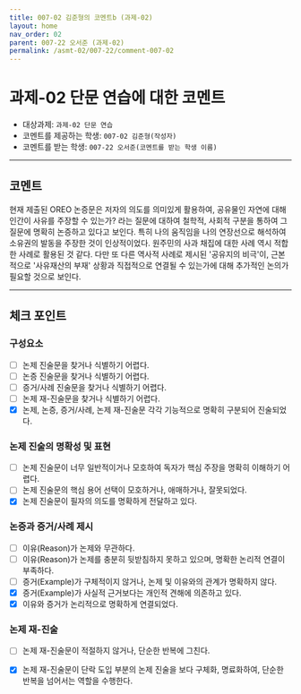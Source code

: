 ```yaml
---
title: 007-02 김준형의 코멘트b (과제-02) 
layout: home
nav_order: 02
parent: 007-22 오서준 (과제-02)
permalink: /asmt-02/007-22/comment-007-02
---
```


# 과제-02 단문 연습에 대한 코멘트

- 대상과제: `과제-02 단문 연습`
- 코멘트를 제공하는 학생: `007-02 김준형(작성자)` 
- 코멘트를 받는 학생: `007-22 오서준(코멘트를 받는 학생 이름)` 

---

## 코멘트

현재 제출된 OREO 논증문은 저자의 의도를 의미있게 활용하여, 공유물인 자연에 대해 인간이 사유를 주장할 수 있는가? 라는 질문에 대하여 철학적, 사회적 구분을 통하여 그 질문에 명확히 논증하고 있다고 보인다. 특히 나의 움직임을 나의 연장선으로 해석하여 소유권의 발동을 주장한 것이 인상적이었다. 원주민의 사과 채집에 대한 사례 역시 적합한 사례로 활용된 것 같다. 다만 또 다른 역사적 사례로 제시된 '공유지의 비극'이, 근본적으로 '사유재산의 부재' 상황과 직접적으로 연결될 수 있는가에 대해 추가적인 논의가 필요할 것으로 보인다. 

---

## 체크 포인트

### **구성요소**
- [ ] 논제 진술문을 찾거나 식별하기 어렵다.
- [ ] 논증 진술문을 찾거나 식별하기 어렵다.
- [ ] 증거/사례 진술문을 찾거나 식별하기 어렵다.
- [ ] 논제 재-진술문을 찾거나 식별하기 어렵다.
- [x] 논제, 논증, 증거/사례, 논제 재-진술문 각각 기능적으로 명확히 구분되어 진술되었다.

### **논제 진술의 명확성 및 표현**  
- [ ] 논제 진술문이 너무 일반적이거나 모호하여 독자가 핵심 주장을 명확히 이해하기 어렵다.  
- [ ] 논제 진술문의 핵심 용어 선택이 모호하거나, 애매하거나, 잘못되었다.  
- [x] 논제 진술문이 필자의 의도를 명확하게 전달하고 있다.  

### **논증과 증거/사례 제시**  
- [ ] 이유(Reason)가 논제와 무관하다.
- [ ] 이유(Reason)가 논제를 충분히 뒷받침하지 못하고 있으며, 명확한 논리적 연결이 부족하다.  
- [ ] 증거(Example)가 구체적이지 않거나, 논제 및 이유와의 관계가 명확하지 않다. 
- [x] 증거(Example)가 사실적 근거보다는 개인적 견해에 의존하고 있다.  
- [x] 이유와 증거가 논리적으로 명확하게 연결되었다.  

### **논제 재-진술**  
- [ ] 논제 재-진술문이 적절하지 않거나, 단순한 반복에 그친다.   
- [x] 논제 재-진술문이 단락 도입 부분의 논제 진술을 보다 구체화, 명료화하여, 단순한 반복을 넘어서는 역할을 수행한다.  

